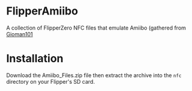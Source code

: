 # FlipperAmiibo
A collection of FlipperZero NFC files that emulate Amiibo (gathered from [Gioman101](https://github.com/Gioman101/FlipperAmiibo)

# Installation
Download the Amiibo_Files.zip file then extract the archive into the `nfc` directory on your Flipper's SD card.
